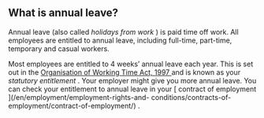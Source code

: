 ##  What is annual leave?

Annual leave (also called _holidays from work_ ) is paid time off work. All
employees are entitled to annual leave, including full-time, part-time,
temporary and casual workers.

Most employees are entitled to 4 weeks’ annual leave each year. This is set
out in the [ Organisation of Working Time Act, 1997
](http://www.irishstatutebook.ie/eli/1997/act/20/section/19/enacted/en/html)
and is known as your _statutory entitlement_ . Your employer might give you
more annual leave. You can check your entitlement to annual leave in your [
contract of employment ](/en/employment/employment-rights-and-
conditions/contracts-of-employment/contract-of-employment/) .
